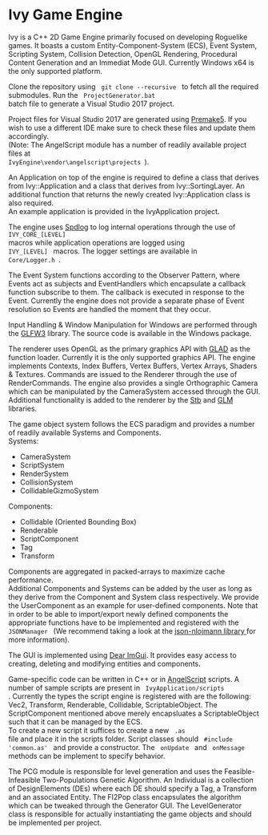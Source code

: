# Ivy Game Engine
Ivy is a C++ 2D Game Engine primarily focused on developing Roguelike games. It boasts a custom Entity-Component-System (ECS), Event System, Scripting System, Collision Detection, OpenGL Rendering, Procedural Content Generation and an Immediat Mode GUI. Currently Windows x64 is the only supported platform.

Clone the repository using <code> git clone --recursive </code> to fetch all the required submodules.
Run the <code> ProjectGenerator.bat </code> batch file to generate a Visual Studio 2017 project.

Project files for Visual Studio 2017 are generated using <a href="https://github.com/premake/premake-core">Premake5</a>. If you wish to use a different IDE make sure to check these files and update them accordingly. <br/>(Note: The AngelScript module has a number of readily available project files at <code> IvyEngine\vendor\angelscript\projects </code>).

An Application on top of the engine is required to define a class that derives from Ivy::Application and a class that derives from Ivy::SortingLayer. An additional function that returns the newly created Ivy::Application class is also required. <br/>An example application is provided in the IvyApplication project.

The engine uses <a href="https://github.com/gabime/spdlog">Spdlog</a> to log internal operations through the use of <code> IVY_CORE_[LEVEL] </code> macros while application operations are logged using <code> IVY_[LEVEL] </code> macros. The logger settings are available in <code> Core/Logger.h </code>.

The Event System functions according to the Observer Pattern, where Events act as subjects and EventHandlers which encapsulate a callback function subscribe to them. The callback is executed in response to the Event. Currently the engine does not provide a separate phase of Event resolution so Events are handled the moment that they occur.

Input Handling & Window Manipulation for Windows are performed through the <a href="https://github.com/glfw/glfw">GLFW3</a> library. The source code is available in the Windows package.

The renderer uses OpenGL as the primary graphics API with <a href="https://github.com/Dav1dde/glad">GLAD<a/> as the function loader. Currently it is the only supported graphics API. The engine implements Contexts, Index Buffers, Vertex Buffers, Vertex Arrays, Shaders & Textures. Commands are issued to the Renderer through the use of RenderCommands. The engine also provides a single Orthographic Camera which can be manipulated by the CameraSystem accessed through the GUI. </br>
Additional functionality is added to the renderer by the <a href="https://github.com/nothings/stb">Stb</a> and <a href="https://github.com/g-truc/glm">GLM</a> libraries.

The game object system follows the ECS paradigm and provides a number of readily available Systems and Components. </br>
Systems:
* CameraSystem
* ScriptSystem
* RenderSystem
* CollisionSystem
* CollidableGizmoSystem

Components:
* Collidable (Oriented Bounding Box)
* Renderable
* ScriptComponent
* Tag
* Transform

Components are aggregated in packed-arrays to maximize cache performance. </br>
Additional Components and Systems can be added by the user as long as they derive from the Component and System class respectively. We provide the UserComponent as an example for user-defined components. Note that in order to be able to import/export newly defined components the appropriate functions have to be implemented and registered with the <code> JSONManager </code> (We recommend taking a look at the <a href="https://github.com/nlohmann/json"> json-nlojmann library </a> for more information).

The GUI is implemented using <a href="https://github.com/ocornut/imgui">Dear ImGui</a>. It provides easy access to creating, deleting and modifying entities and components.

Game-specific code can be written in C++ or in <a href="https://www.angelcode.com/angelscript">AngelScript</a> scripts. A number of sample scripts are present in <code> IvyApplication/scripts </code>. Currently the types the script engine is registered with are the following: Vec2, Transform, Renderable, Collidable, ScriptableObject. The ScriptComponent mentioned above merely encapsluates a ScriptableObject such that it can be managed by the ECS. </br>
To create a new script it suffices to create a new <code> .as </code> file and place it in the scripts folder. Script classes should <code> #include 'common.as' </code> and provide a constructor. The <code> onUpdate </code> and <code> onMessage </code> methods can be implement to specify behavior.

The PCG module is responsible for level generation and uses the Feasible-Infeasible Two-Populations Genetic Algorithm. An Individual is a collection of DesignElements (DEs) where each DE should specify a Tag, a Transform and an associated Entity. The FI2Pop class encapsulates the algorithm which can be tweaked through the Generator GUI. The LevelGenerator class is responsible for actually instantiating the game objects and should be implemented per project.



